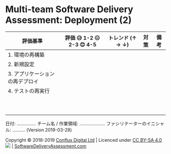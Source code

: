 # Multi-team Software Delivery Assessment: Deployment (2)

| **評価基準**              | **評価 😥 1-2 😐 2-3 😊 4-5** | **トレンド (↑ → ↓)** | **対策** | **備考** |
| ----------------------- | ---------------------------- | ----------------- | ---------- | --------- |
| 1\. 環境の再構築          |                              |                   |            |           |
| 2\. 新規設定             |                              |                   |            |           |
| 3\. アプリケーションの再デプロイ        |                              |                   |            |           |
| 4\. テストの再実行        |                              |                   |            |           |
|                         |                              |                   |            |           |
|                         |                              |                   |            |           |
|                         |                              |                   |            |           |
|                         |                              |                   |            |           |
|                         |                              |                   |            |           |
|                         |                              |                   |            |           |
|                         |                              |                   |            |           |
|                         |                              |                   |            |           |
|                         |                              |                   |            |           |
|                         |                              |                   |            |           |

日付: ............... チーム名 / 作業領域: .................... ファシリテーターのイニシャル: .......... (Version 2019-03-28)

Copyright © 2018-2019 [Conflux Digital Ltd](https://confluxdigital.net/) | Licenced under [CC BY-SA 4.0](https://creativecommons.org/licenses/by-sa/4.0/) ![](https://licensebuttons.net/l/by-sa/3.0/88x31.png) | [SoftwareDeliveryAssessment.com](http://SoftwareDeliveryAssessment.com/)

